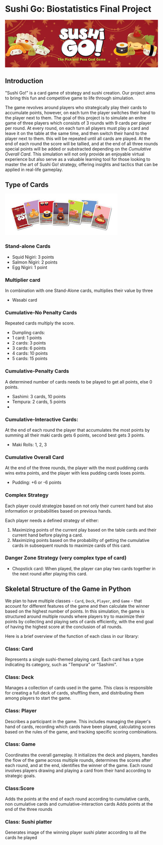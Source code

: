 # Sushi Go: Biostatistics Final Project
![Logo](Images/sushi_logo.png)

## Introduction
"Sushi Go!" is a card game of strategy and sushi creation. Our project aims to bring this fun and competitive game to life through simulation. 

The game revolves around players who strategically play their cards to accumulate points, however, on each turn the player switches their hand to the player next to them. The goal of this project is to simulate an enitre game of three players which consists of 3 rounds with 9 cards per player per round. At every round, on each turn all players must play a card and leave it on the table at the same time, and then switch their hand to the player next to them. this will be repeated until all cards are played. At the end of each round the score will be tallied, and at the end of all three rounds special points will be added or substracted depending on the *Cumulative Overall Card*.  This simulation will not only provide an enjoyable virtual experience but also serve as a valuable learning tool for those looking to master the art of Sushi Go! strategy, offering insights and tactics that can be applied in real-life gameplay.


## Type of Cards
![cards](Images/sushi_cards.png)

### Stand-alone Cards
- Squid Nigiri: 3 points
- Salmon Nigiri: 2 points
- Egg Nigiri: 1 point

### Multiplier card
In combination with one Stand-Alone cards, multiplies their value by three
- Wasabi card


### Cumulative-No Penalty Cards
Repeated cards multiply the score.
- Dumpling cards:
- 1 card: 1 points
- 2 cards: 3 points
- 3 cards: 6 points
- 4 cards: 10 points
- 5 cards: 15 points

### Cumulative-Penalty Cards
A determined number of cards needs to be played to get all points, else 0 points.
- Sashimi: 3 cards, 10 points
- Tempura: 2 cards, 5 points
- 
### Cumulative-Interactive Cards:
At the end of each round the player that accumulates the most points by summing all their maki cards gets 6 points, second best gets 3 points. 
- Maki Rolls: 1, 2, 3

### Cumulative Overall Card
At the end of the three rounds, the player with the most puddinng cards wins extra points, and the player with less pudding cards loses points.
- Pudding: +6 or -6 points

### Complex Strategy
Each player could strategize based on not only their current hand but also information or probabilities based on previous hands.

Each player needs a defined strategy of either:
1. Maximizing points of the current play based on the table cards and their current hand before playing a card.
2. Maximizing points based on the probability of getting the cumulative cards in subsequent rounds to maximize cards of this card.

### Danger Zone Strategy (very complex type of card)
- Chopstick card: When played, the player can play two cards together in the next round after playing this card.


## Skeletal Structure of the Game in Python
We plan to have multiple classes - `Card`, `Deck`, `Player`, and `Game` - that account for different features of the game and then calculate the winner based on the highest number of points. In this simulation, the game is structured around multiple rounds where players try to maximize their points by collecting and playing sets of cards efficiently, with the end goal of having the highest score at the conclusion of all rounds.

Here is a brief overview of the function of each class in our library:

### Class: Card
Represents a single sushi-themed playing card. Each card has a type indicating its category, such as "Tempura" or "Sashimi".

### Class: Deck
Manages a collection of cards used in the game. This class is responsible for creating a full deck of cards, shuffling them, and distributing them among players to start the game.

### Class: Player
Describes a participant in the game. This includes managing the player's hand of cards, recording which cards have been played, calculating scores based on the rules of the game, and tracking specific scoring combinations.

### Class: Game
Coordinates the overall gameplay. It initializes the deck and players, handles the flow of the game across multiple rounds, determines the scores after each round, and at the end, identifies the winner of the game. Each round involves players drawing and playing a card from their hand according to strategic goals.

### Class:Score
Adds the points at the end of each round according to cumulative cards, non cumulative cards and cumulative-interaction cards
Adds points at the end of the three rounds

### Class: Sushi platter
Generates image of the winning player sushi plater according to all the cards he played
